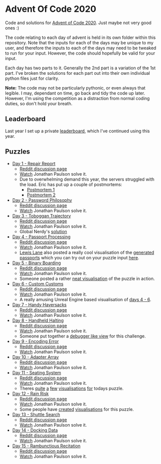 # Advent Of Code 2020

Code and solutions for [Advent of Code 2020](http://adventofcode.com/2020).
Just maybe not very good ones :)

The code relating to each day of advent is held in its own folder within this
repository. Note that the inputs for each of the days may be unique to my
user, and therefore the inputs to each of the days may need to be tweaked to
run for your input. However, the code should hopefully be valid for your
input.

Each day has two parts to it. Generally the 2nd part is a variation of the 1st
part. I've broken the solutions for each part out into their own individual
python files just for clarity.

**Note:** The code may not be particularly pythonic, or even always that legible.
I may, dependant on time, go back and tidy the code up later. However, I'm
using the competition as a distraction from normal coding duties, so don't
hold your breath.

## Leaderboard

Last year I set up a private [leaderboard](leaderboard.json), which I've continued
using this year.

## Puzzles

  * [Day 1 - Repair Report](./day_01/README.md)
    * [Reddit discussion page](https://www.reddit.com/r/adventofcode/comments/k4e4lm/2020_day_1_solutions/)
    * [Watch](https://www.youtube.com/watch?v=86a_DSKf8vw) Jonathan Paulson solve it.
    * Due to overwhelming demand this year, the servers struggled with the load. Eric has put up a couple of postmortems:
      * [Postmortem 1](https://www.reddit.com/r/adventofcode/comments/k4ejjz/2020_day_1_unlock_crash_postmortem/)
      * [Postmortem 2](https://www.reddit.com/r/adventofcode/comments/k9lt09/postmortem_2_scaling_adventures/)
  * [Day 2 - Password Philosophy](./day_02/README.md)
    * [Reddit discussion page](https://www.reddit.com/r/adventofcode/comments/k52psu/2020_day_02_solutions/)
    * [Watch](https://www.youtube.com/watch?v=ukE5YJyPTLk) Jonathan Paulson solve it.
  * [Day 3 - Toboggan Trajectory](./day_03/README.md)
    * [Reddit discussion page](https://www.reddit.com/r/adventofcode/comments/k5qsrk/2020_day_03_solutions/)
    * [Watch](https://www.youtube.com/watch?v=PBI6rGv9Utw) Jonathan Paulson solve it.
    * Global Nerdy's [solution](https://www.globalnerdy.com/2020/12/05/my-solution-to-advent-of-code-2020s-day-3-challenge-in-python/)
  * [Day 4 - Passport Processing](./day_04//README.md)
    * [Reddit discussion page](https://www.reddit.com/r/adventofcode/comments/k6e8sw/2020_day_04_solutions/)
    * [Watch](https://www.youtube.com/watch?v=bhNhHHEZHMI) Jonathan Paulson solve it.
    * [Lewis Lane](https://twitter.com/lewster32) also posted a really cool visualisation of the [generated passports](https://www.reddit.com/r/adventofcode/comments/k7ecjr/2020_day_4_javascript_passport_visualisation_tool/) which you can try out on your puzzle input [here](https://codepen.io/lewster32/pen/abmNvqZ).
  * [Day 5 - Binary Boarding](./day_05//README.md)
    * [Reddit discussion page](https://www.reddit.com/r/adventofcode/comments/k71h6r/2020_day_05_solutions/)
    * [Watch](https://www.youtube.com/watch?v=wa0VcQugEsI) Jonathan Paulson solve it.
    * Someone posted a rather [neat visualisation](https://www.reddit.com/r/adventofcode/comments/k7kzof/2020_day_5_watching_everyone_board_the_plane/) of the puzzle in action.
  * [Day 6 - Custom Customs](./day_06//README.md)
    * [Reddit discussion page](https://www.reddit.com/r/adventofcode/comments/k7ndux/2020_day_06_solutions/)
    * [Watch](https://www.youtube.com/watch?v=e_66g1QcVlE) Jonathan Paulson solve it.
    * A really amusing Unreal Engine based visualisation of [days 4 - 6](https://www.reddit.com/r/adventofcode/comments/k9lv2p/2020_day_4_5_6_unreal_engine_4_video/).
  * [Day 7 - Handy Haversacks](./day_07//README.md)
    * [Reddit discussion page](https://www.reddit.com/r/adventofcode/comments/k8a31f/2020_day_07_solutions/)
    * [Watch](https://www.youtube.com/watch?v=vhpLTPXoHyU) Jonathan Paulson solve it.
  * [Day 8 - Handheld Halting](./day_08//README.md)
    * [Reddit discussion page](https://www.reddit.com/r/adventofcode/comments/k8xw8h/2020_day_08_solutions/)
    * [Watch](https://www.youtube.com/watch?v=ZSGTr55gmIs) Jonathan Paulson solve it.
    * Someone put together a [debugger like view](https://www.reddit.com/r/adventofcode/comments/k94pkh/2020_day_8_part_1_terminal_display_in_python/) for this challenge.
  * [Day 9 - Encoding Error](./day_09//README.md)
    * [Reddit discussion page](https://www.reddit.com/r/adventofcode/comments/k9lfwj/2020_day_09_solutions/)
    * [Watch](https://www.youtube.com/watch?v=_57ddM5QZdI) Jonathan Paulson solve it.
  * [Day 10 - Adapter Array](./day_10//README.md)
    * [Reddit discussion page](https://www.reddit.com/r/adventofcode/comments/ka8z8x/2020_day_10_solutions/)
    * [Watch](https://www.youtube.com/watch?v=cE88K2kFZn0) Jonathan Paulson solve it.
  * [Day 11 - Seating System](./day_11//README.md)
    * [Reddit discussion page](https://www.reddit.com/r/adventofcode/comments/kaw6oz/2020_day_11_solutions/)
    * [Watch](https://www.youtube.com/watch?v=d25r5GZa4us) Jonathan Paulson solve it.
    * Theres [quite](https://www.reddit.com/r/adventofcode/comments/kb3tgx/2020_day_11_visualized_with_processingpy/) [a](https://www.reddit.com/r/adventofcode/comments/kb5npj/2020_day_11_fiddling_with_tolerance_values_makes/) [few](https://www.reddit.com/r/adventofcode/comments/kb5fop/2020_day_11_part_1_2_python_i_made_a/) [visualisations](https://www.reddit.com/r/adventofcode/comments/kaxudl/2020_day_11_part_1_filling_ferry_seating/) [for](https://www.reddit.com/r/adventofcode/comments/kcpdbi/2020_day_11_part_2luaroblox_waiting_room/) todays puzzle.
  * [Day 12 - Rain Risk](./day_12//README.md)
    * [Reddit discussion page](https://www.reddit.com/r/adventofcode/comments/kbj5me/2020_day_12_solutions/)
    * [Watch](https://www.youtube.com/watch?v=C9ZfSsubfU0) Jonathan Paulson solve it.
    * Some people have [created](https://www.reddit.com/r/adventofcode/comments/kbqfrm/2020_day_12_my_visualization_online/) [visualisations](https://www.reddit.com/r/adventofcode/comments/kbkiv0/2020_day_12_visualizing_route_in_part_2_starts/) for this puzzle.
  * [Day 13 - Shuttle Search](./day_13//README.md)
    * [Reddit discussion page](https://www.reddit.com/r/adventofcode/comments/kc4njx/2020_day_13_solutions/)
    * [Watch](https://www.youtube.com/watch?v=x40aLK9KjYQ) Jonathan Paulson solve it.
  * [Day 14 - Docking Data](./day_14//README.md)
    * [Reddit discussion page](https://www.reddit.com/r/adventofcode/comments/kcr1ct/2020_day_14_solutions/)
    * [Watch](https://www.youtube.com/watch?v=Zxx9Wo4-EXs) Jonathan Paulson solve it.
  * [Day 15 - Rambunctious Recitation](./day_15//README.md)
    * [Reddit discussion page](https://www.reddit.com/r/adventofcode/comments/kdf85p/2020_day_15_solutions/)
    * [Watch](https://www.youtube.com/watch?v=19_2sEQQurU) Jonathan Paulson solve it.
